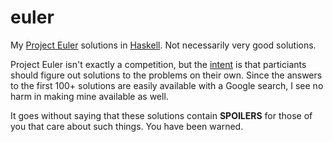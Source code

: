 euler
========

My [Project Euler](http://projecteuler.net) solutions in 
[Haskell](http://www.haskell.org/haskellwiki/Haskell). Not necessarily 
very good solutions.

Project Euler isn't exactly a competition, but the 
[intent](http://projecteuler.net/about) is that particiants should figure
out solutions to the problems on their own. Since the answers to the first 
100+ solutions are easily available with a Google search, I see no harm in
making mine available as well.

It goes without saying that these solutions contain **SPOILERS** for 
those of you that care about such things. You have been warned.

